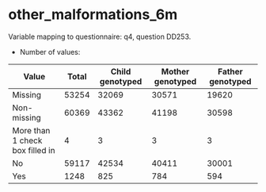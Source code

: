# other_malformations_6m
Variable mapping to questionnaire: q4, question DD253.
- Number of values:

| Value | Total | Child genotyped | Mother genotyped | Father genotyped |
| ----- | ----- | --------------- | ---------------- | ---------------- |
| Missing | 53254 | 32069 | 30571 | 19620 |
| Non-missing | 60369 | 43362 | 41198 | 30598 |
| More than 1 check box filled in | 4 | 3 | 3 |3 |
| No | 59117 | 42534 | 40411 |30001 |
| Yes | 1248 | 825 | 784 |594 |



